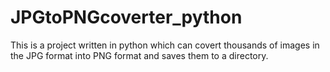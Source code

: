# JPGtoPNGcoverter_python
This is a project written in python which can covert thousands of images in the JPG format into PNG format and saves them to a directory. 
